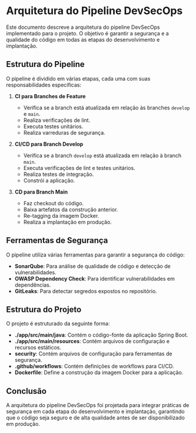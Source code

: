 # Arquitetura do Pipeline DevSecOps

Este documento descreve a arquitetura do pipeline DevSecOps implementado para o projeto. O objetivo é garantir a segurança e a qualidade do código em todas as etapas do desenvolvimento e implantação.

## Estrutura do Pipeline

O pipeline é dividido em várias etapas, cada uma com suas responsabilidades específicas:

1. **CI para Branches de Feature**
   - Verifica se a branch está atualizada em relação às branches `develop` e `main`.
   - Realiza verificações de lint.
   - Executa testes unitários.
   - Realiza varreduras de segurança.

2. **CI/CD para Branch Develop**
   - Verifica se a branch `develop` está atualizada em relação à branch `main`.
   - Executa verificações de lint e testes unitários.
   - Realiza testes de integração.
   - Constrói a aplicação.

3. **CD para Branch Main**
   - Faz checkout do código.
   - Baixa artefatos da construção anterior.
   - Re-tagging da imagem Docker.
   - Realiza a implantação em produção.

## Ferramentas de Segurança

O pipeline utiliza várias ferramentas para garantir a segurança do código:

- **SonarQube**: Para análise de qualidade de código e detecção de vulnerabilidades.
- **OWASP Dependency Check**: Para identificar vulnerabilidades em dependências.
- **GitLeaks**: Para detectar segredos expostos no repositório.

## Estrutura do Projeto

O projeto é estruturado da seguinte forma:

- **./app/src/main/java**: Contém o código-fonte da aplicação Spring Boot.
- **./app/src/main/resources**: Contém arquivos de configuração e recursos estáticos.
- **security**: Contém arquivos de configuração para ferramentas de segurança.
- **.github/workflows**: Contém definições de workflows para CI/CD.
- **Dockerfile**: Define a construção da imagem Docker para a aplicação.

## Conclusão

A arquitetura do pipeline DevSecOps foi projetada para integrar práticas de segurança em cada etapa do desenvolvimento e implantação, garantindo que o código seja seguro e de alta qualidade antes de ser disponibilizado em produção.